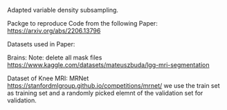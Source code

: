 Adapted variable density subsampling.


Packge to reproduce Code from the following Paper: https://arxiv.org/abs/2206.13796


Datasets used in Paper:

Brains:
Note: delete all mask files
https://www.kaggle.com/datasets/mateuszbuda/lgg-mri-segmentation



Dataset of Knee MRI: MRNet
https://stanfordmlgroup.github.io/competitions/mrnet/
we use the train set as training set and a randomly picked elemnt of the validation set for validation. 

